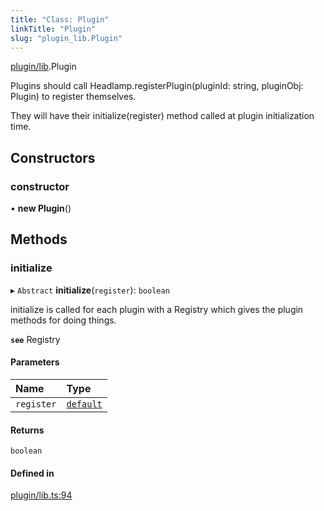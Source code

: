 ```yaml
---
title: "Class: Plugin"
linkTitle: "Plugin"
slug: "plugin_lib.Plugin"
---
```


[plugin/lib](../modules/plugin_lib.md).Plugin

Plugins should call Headlamp.registerPlugin(pluginId: string, pluginObj: Plugin) to register themselves.

They will have their initialize(register) method called at plugin initialization time.

## Constructors

### constructor

• **new Plugin**()

## Methods

### initialize

▸ `Abstract` **initialize**(`register`): `boolean`

initialize is called for each plugin with a Registry which gives the plugin methods for doing things.

**`see`** Registry

#### Parameters

| Name | Type |
| :------ | :------ |
| `register` | [`default`](plugin_registry.default.md) |

#### Returns

`boolean`

#### Defined in

[plugin/lib.ts:94](https://github.com/kinvolk/headlamp/blob/ab45ff9/frontend/src/plugin/lib.ts#L94)
